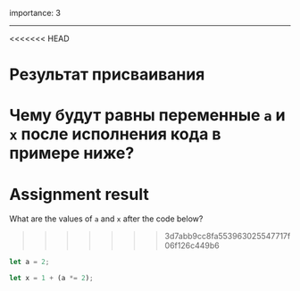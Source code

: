 importance: 3

---

<<<<<<< HEAD
# Результат присваивания

Чему будут равны переменные `a` и `x` после исполнения кода в примере ниже?
=======
# Assignment result

What are the values of `a` and `x` after the code below?
>>>>>>> 3d7abb9cc8fa553963025547717f06f126c449b6

```js
let a = 2;

let x = 1 + (a *= 2);
```
